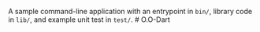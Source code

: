 A sample command-line application with an entrypoint in `bin/`, library code
in `lib/`, and example unit test in `test/`.
#   O . O - D a r t  
 